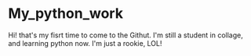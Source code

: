 # My_python_work
Hi! that's my fisrt time to come to the Githut.
I'm still a student in collage, and learning python now.
I'm just a rookie, LOL!
